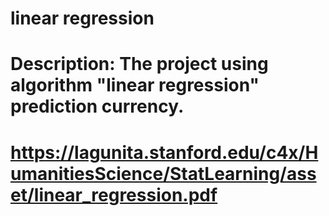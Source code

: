 # linear regression
# Description: The project using algorithm "linear regression" prediction currency.
# https://lagunita.stanford.edu/c4x/HumanitiesScience/StatLearning/asset/linear_regression.pdf
